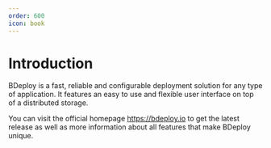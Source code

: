 ```yaml
---
order: 600
icon: book
---
```


# Introduction

BDeploy is a fast, reliable and configurable deployment solution for any type of application. It features an easy to use and flexible user interface on top of a distributed storage.

You can visit the official homepage https://bdeploy.io to get the latest release as well as more information about all features that make BDeploy unique.

